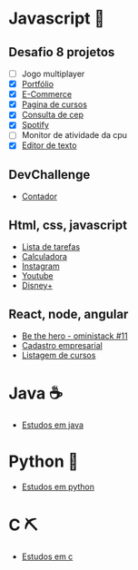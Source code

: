 # Javascript 🐤

## Desafio 8 projetos

- [ ] Jogo multiplayer
- [x] [Portfólio](https://github.com/Nerd00F/nerd00f.github.io)
- [x] [E-Commerce](https://github.com/Nerd00F/E-Commerce)
- [x] [Pagina de cursos](https://github.com/Nerd00F/pagina-de-cursos)
- [x] [Consulta de cep](https://github.com/Nerd00F/Consulta-de-Cep)
- [x] [Spotify](https://github.com/Nerd00F/spotify-clone)
- [ ] Monitor de atividade da cpu
- [x] [Editor de texto](https://github.com/Nerd00F/editor-rich-text)

## DevChallenge

- [Contador](https://github.com/Nerd00F/Contador)

## Html, css, javascript

- [Lista de tarefas](https://github.com/Nerd00F/Lista-de-tarefas)
- [Calculadora](https://github.com/Nerd00F/calculadora)
- [Instagram](https://github.com/Nerd00F/instagram-ui)
- [Youtube](https://github.com/Nerd00F/youtube-clone)
- [Disney+](https://github.com/Nerd00F/disney-plus/)

## React, node, angular

- [Be the hero - oministack #11](https://github.com/Nerd00F/Be-the-hero)
- [Cadastro empresarial](https://github.com/Nerd00F/Cadastro-robusto)
- [Listagem de cursos](https://github.com/Nerd00F/Listagem-cursos)

# Java ☕

- [Estudos em java](https://github.com/Nerd00F/Meus-estudos/tree/main/Outros%20Estudos/Estudos%20em%20Java)

# Python 🐍

- [Estudos em python](https://github.com/Nerd00F/Meus-estudos/tree/main/Outros%20Estudos/Estudos%20em%20Python)

# C ⛏️

- [Estudos em c](https://github.com/Nerd00F/Meus-estudos/tree/main/Outros%20Estudos/Estudos%20em%20C)
